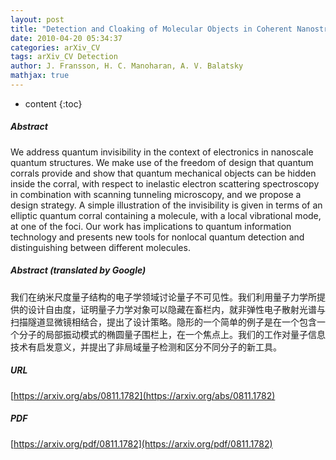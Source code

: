 ```yaml
---
layout: post
title: "Detection and Cloaking of Molecular Objects in Coherent Nanostructures Using Inelastic Electron Tunneling Spectroscopy"
date: 2010-04-20 05:34:37
categories: arXiv_CV
tags: arXiv_CV Detection
author: J. Fransson, H. C. Manoharan, A. V. Balatsky
mathjax: true
---
```


* content
{:toc}

##### Abstract
We address quantum invisibility in the context of electronics in nanoscale quantum structures. We make use of the freedom of design that quantum corrals provide and show that quantum mechanical objects can be hidden inside the corral, with respect to inelastic electron scattering spectroscopy in combination with scanning tunneling microscopy, and we propose a design strategy. A simple illustration of the invisibility is given in terms of an elliptic quantum corral containing a molecule, with a local vibrational mode, at one of the foci. Our work has implications to quantum information technology and presents new tools for nonlocal quantum detection and distinguishing between different molecules.

##### Abstract (translated by Google)
我们在纳米尺度量子结构的电子学领域讨论量子不可见性。我们利用量子力学所提供的设计自由度，证明量子力学对象可以隐藏在畜栏内，就非弹性电子散射光谱与扫描隧道显微镜相结合，提出了设计策略。隐形的一个简单的例子是在一个包含一个分子的局部振动模式的椭圆量子围栏上，在一个焦点上。我们的工作对量子信息技术有启发意义，并提出了非局域量子检测和区分不同分子的新工具。

##### URL
[https://arxiv.org/abs/0811.1782](https://arxiv.org/abs/0811.1782)

##### PDF
[https://arxiv.org/pdf/0811.1782](https://arxiv.org/pdf/0811.1782)

